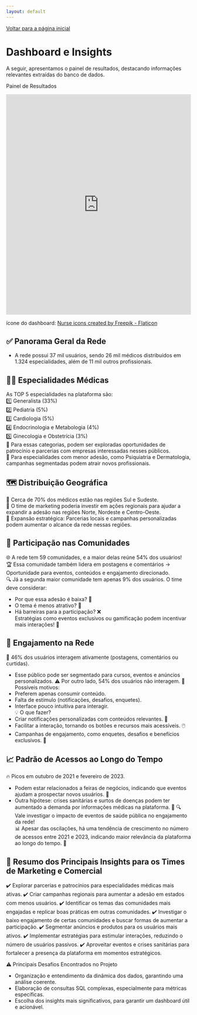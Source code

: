 ```yaml
---
layout: default
---
```


[Voltar para a página inicial](/)


# Dashboard e Insights
A seguir, apresentamos o painel de resultados, destacando informações relevantes extraídas do banco de dados.

Painel de Resultados

<iframe title="Dashboard" width="100%" height="600" src="https://app.powerbi.com/view?r=eyJrIjoiZjg2OTg0YjctOWViMy00OGUxLTk5ZTAtYmEwOWE1YWFkMWU2IiwidCI6ImM4YjE0MDZlLWYyNTUtNGEzYy1iMWZiLTAxZjg1NDUwODkyYSJ9" frameborder="0" allowFullScreen="true"></iframe>

ícone do dashboard: <a href="https://www.flaticon.com/free-icons/nurse" title="nurse icons">Nurse icons created by Freepik - Flaticon</a>


## ✅ Panorama Geral da Rede
- A rede possui 37 mil usuários, sendo 26 mil médicos distribuídos em 1.324 especialidades, além de 11 mil outros profissionais.

## 👨‍⚕️ Especialidades Médicas
As TOP 5 especialidades na plataforma são:  
1️⃣ Generalista (33%)  
2️⃣ Pediatria (5%)  
3️⃣ Cardiologia (5%)  
4️⃣ Endocrinologia e Metabologia (4%)  
5️⃣ Ginecologia e Obstetrícia (3%)  
🎯 Para essas categorias, podem ser exploradas oportunidades de patrocínio e parcerias com empresas interessadas nesses públicos.  
📢 Para especialidades com menor adesão, como Psiquiatria e Dermatologia, campanhas segmentadas podem atrair novos profissionais.  

## 🗺️ Distribuição Geográfica

📍 Cerca de 70% dos médicos estão nas regiões Sul e Sudeste.  
📢 O time de marketing poderia investir em ações regionais para ajudar a expandir a adesão nas regiões Norte, Nordeste e Centro-Oeste.  
🌱 Expansão estratégica: Parcerias locais e campanhas personalizadas podem aumentar o alcance da rede nessas regiões.


## 👥 Participação nas Comunidades

🌐 A rede tem 59 comunidades, e a maior delas reúne 54% dos usuários!  
🏆 Essa comunidade também lidera em postagens e comentários → Oportunidade para eventos, conteúdos e engajamento direcionado.  
🔍 Já a segunda maior comunidade tem apenas 9% dos usuários. O time deve considerar:  
- Por que essa adesão é baixa? 🤔
- O tema é menos atrativo? 🚧
- Há barreiras para a participação? ❌  
Estratégias como eventos exclusivos ou gamificação podem incentivar mais interações! 🎯

## 📢 Engajamento na Rede

💬 46% dos usuários interagem ativamente (postagens, comentários ou curtidas).
- Esse público pode ser segmentado para cursos, eventos e anúncios personalizados.
⚠️ Por outro lado, 54% dos usuários não interagem.
🤷 Possíveis motivos:
- Preferem apenas consumir conteúdo.
- Falta de estímulo (notificações, desafios, enquetes).
- Interface pouco intuitiva para interagir.  
💡 O que fazer?
- Criar notificações personalizadas com conteúdos relevantes. 🔔
- Facilitar a interação, tornando os botões e recursos mais acessíveis. 🖱️
- Campanhas de engajamento, como enquetes, desafios e benefícios exclusivos. 🎁

## 📈 Padrão de Acessos ao Longo do Tempo

🔥 Picos em outubro de 2021 e fevereiro de 2023.
- Podem estar relacionados a feiras de negócios, indicando que eventos ajudam a prospectar novos usuários. 🎪
- Outra hipótese: crises sanitárias e surtos de doenças podem ter aumentado a demanda por informações médicas na plataforma. 🦠
🔍 Vale investigar o impacto de eventos de saúde pública no engajamento da rede!  
📊 Apesar das oscilações, há uma tendência de crescimento no número de acessos entre 2021 e 2023, indicando maior relevância da plataforma ao longo do tempo. 🚀

## 🎯 Resumo dos Principais Insights para os Times de Marketing e Comercial
✔️ Explorar parcerias e patrocínios para especialidades médicas mais ativas.
✔️ Criar campanhas regionais para aumentar a adesão em estados com menos usuários.
✔️ Identificar os temas das comunidades mais engajadas e replicar boas práticas em outras comunidades.
✔️ Investigar o baixo engajamento de certas comunidades e buscar formas de aumentar a participação.
✔️ Segmentar anúncios e produtos para os usuários mais ativos.
✔️ Implementar estratégias para estimular interações, reduzindo o número de usuários passivos.
✔️ Aproveitar eventos e crises sanitárias para fortalecer a presença da plataforma em momentos estratégicos.

⚠️ Principais Desafios Encontrados no Projeto
- Organização e entendimento da dinâmica dos dados, garantindo uma análise coerente.
- Elaboração de consultas SQL complexas, especialmente para métricas específicas.
- Escolha dos insights mais significativos, para garantir um dashboard útil e acionável.
  
